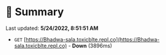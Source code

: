 # 📖 Summary
Last updated: **5/24/2022, 8:51:51 AM**

- `GET` [https://Bhadwa-sala.toxicblte.repl.co](https://Bhadwa-sala.toxicblte.repl.co) - **Down** (3896ms)
